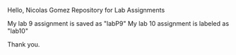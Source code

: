 Hello,
Nicolas Gomez Repository for Lab Assignments

My lab 9 assignment is saved as "labP9" 
My lab 10 assignment is labeled as "lab10"

Thank you.
